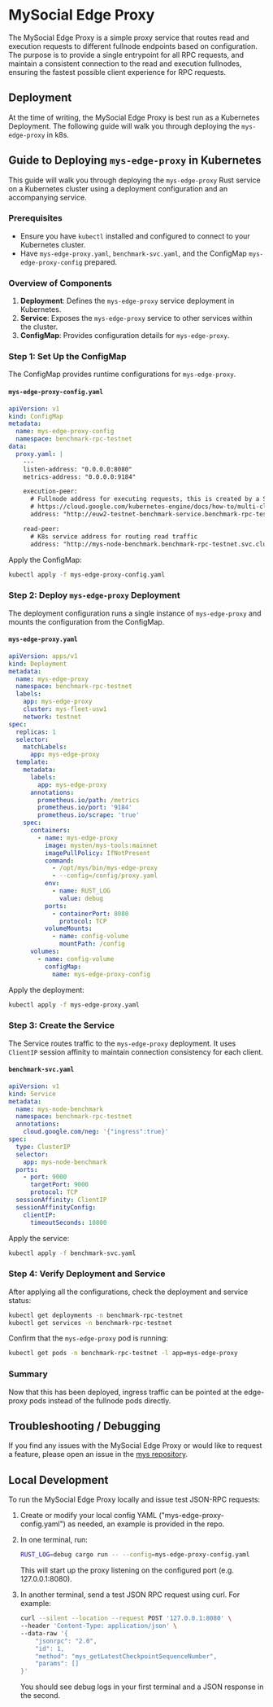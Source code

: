 # MySocial Edge Proxy

The MySocial Edge Proxy is a simple proxy service that routes read and execution requests to different fullnode endpoints based on configuration. The purpose is to provide a single entrypoint for all RPC requests, and maintain a consistent connection to the read and execution fullnodes, ensuring the fastest possible client experience for RPC requests.

## Deployment

At the time of writing, the MySocial Edge Proxy is best run as a Kubernetes Deployment. The following guide will walk you through deploying the `mys-edge-proxy` in k8s.

## Guide to Deploying `mys-edge-proxy` in Kubernetes

This guide will walk you through deploying the `mys-edge-proxy` Rust service on a Kubernetes cluster using a deployment configuration and an accompanying service.

### Prerequisites

- Ensure you have `kubectl` installed and configured to connect to your Kubernetes cluster.
- Have `mys-edge-proxy.yaml`, `benchmark-svc.yaml`, and the ConfigMap `mys-edge-proxy-config` prepared.

### Overview of Components

1. **Deployment**: Defines the `mys-edge-proxy` service deployment in Kubernetes.
2. **Service**: Exposes the `mys-edge-proxy` service to other services within the cluster.
3. **ConfigMap**: Provides configuration details for `mys-edge-proxy`.

### Step 1: Set Up the ConfigMap

The ConfigMap provides runtime configurations for `mys-edge-proxy`.

#### `mys-edge-proxy-config.yaml`

```yaml
apiVersion: v1
kind: ConfigMap
metadata:
  name: mys-edge-proxy-config
  namespace: benchmark-rpc-testnet
data:
  proxy.yaml: |
    ---
    listen-address: "0.0.0.0:8080"
    metrics-address: "0.0.0.0:9184"

    execution-peer:
      # Fullnode address for executing requests, this is created by a ServiceExport resource, available in gke fleet clusters:
      # https://cloud.google.com/kubernetes-engine/docs/how-to/multi-cluster-services#registering_a_service_for_export
      address: "http://euw2-testnet-benchmark-service.benchmark-rpc-testnet.svc.clusterset.local:9000"

    read-peer:
      # K8s service address for routing read traffic
      address: "http://mys-node-benchmark.benchmark-rpc-testnet.svc.cluster.local:9000"
```

Apply the ConfigMap:

```bash
kubectl apply -f mys-edge-proxy-config.yaml
```

### Step 2: Deploy `mys-edge-proxy` Deployment

The deployment configuration runs a single instance of `mys-edge-proxy` and mounts the configuration from the ConfigMap.

#### `mys-edge-proxy.yaml`

```yaml
apiVersion: apps/v1
kind: Deployment
metadata:
  name: mys-edge-proxy
  namespace: benchmark-rpc-testnet
  labels:
    app: mys-edge-proxy
    cluster: mys-fleet-usw1
    network: testnet
spec:
  replicas: 1
  selector:
    matchLabels:
      app: mys-edge-proxy
  template:
    metadata:
      labels:
        app: mys-edge-proxy
      annotations:
        prometheus.io/path: /metrics
        prometheus.io/port: '9184'
        prometheus.io/scrape: 'true'
    spec:
      containers:
        - name: mys-edge-proxy
          image: mysten/mys-tools:mainnet
          imagePullPolicy: IfNotPresent
          command:
            - /opt/mys/bin/mys-edge-proxy
            - --config=/config/proxy.yaml
          env:
            - name: RUST_LOG
              value: debug
          ports:
            - containerPort: 8080
              protocol: TCP
          volumeMounts:
            - name: config-volume
              mountPath: /config
      volumes:
        - name: config-volume
          configMap:
            name: mys-edge-proxy-config
```

Apply the deployment:

```bash
kubectl apply -f mys-edge-proxy.yaml
```

### Step 3: Create the Service

The Service routes traffic to the `mys-edge-proxy` deployment. It uses `ClientIP` session affinity to maintain connection consistency for each client.

#### `benchmark-svc.yaml`

```yaml
apiVersion: v1
kind: Service
metadata:
  name: mys-node-benchmark
  namespace: benchmark-rpc-testnet
  annotations:
    cloud.google.com/neg: '{"ingress":true}'
spec:
  type: ClusterIP
  selector:
    app: mys-node-benchmark
  ports:
    - port: 9000
      targetPort: 9000
      protocol: TCP
  sessionAffinity: ClientIP
  sessionAffinityConfig:
    clientIP:
      timeoutSeconds: 10800
```

Apply the service:

```bash
kubectl apply -f benchmark-svc.yaml
```

### Step 4: Verify Deployment and Service

After applying all the configurations, check the deployment and service status:

```bash
kubectl get deployments -n benchmark-rpc-testnet
kubectl get services -n benchmark-rpc-testnet
```

Confirm that the `mys-edge-proxy` pod is running:

```bash
kubectl get pods -n benchmark-rpc-testnet -l app=mys-edge-proxy
```

### Summary

Now that this has been deployed, ingress traffic can be pointed at the edge-proxy pods instead of the fullnode pods directly.

## Troubleshooting / Debugging

If you find any issues with the MySocial Edge Proxy or would like to request a feature, please open an issue in the [mys repository](https://github.com/MystenLabs/mys/issues/new).

## Local Development

To run the MySocial Edge Proxy locally and issue test JSON-RPC requests:

1. Create or modify your local config YAML ("mys-edge-proxy-config.yaml") as needed, an example is provided in the repo.
2. In one terminal, run:

   ```bash
   RUST_LOG=debug cargo run -- --config=mys-edge-proxy-config.yaml
   ```

   This will start up the proxy listening on the configured port (e.g. 127.0.0.1:8080).

3. In another terminal, send a test JSON RPC request using curl. For example:

   ```bash
   curl --silent --location --request POST '127.0.0.1:8080' \
   --header 'Content-Type: application/json' \
   --data-raw '{
       "jsonrpc": "2.0",
       "id": 1,
       "method": "mys_getLatestCheckpointSequenceNumber",
       "params": []
   }'
   ```

   You should see debug logs in your first terminal and a JSON response in the second.
